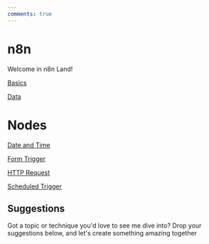 ```yaml
---
comments: true
--- 
```

# n8n

Welcome in n8n Land!

[Basics](Basics.md)

[Data](Data.md)



# Nodes

[Date and Time](./Nodes/DateAndTimeNode.md)

[Form Trigger](./Nodes/n8nFormTrigger.md)

[HTTP Request](./Nodes/HTTPRequestNode.md)

[Scheduled Trigger](./Nodes/ScheduledTrigger.md)

## Suggestions
Got a topic or technique you'd love to see me dive into? Drop your suggestions below, and let's create something amazing together